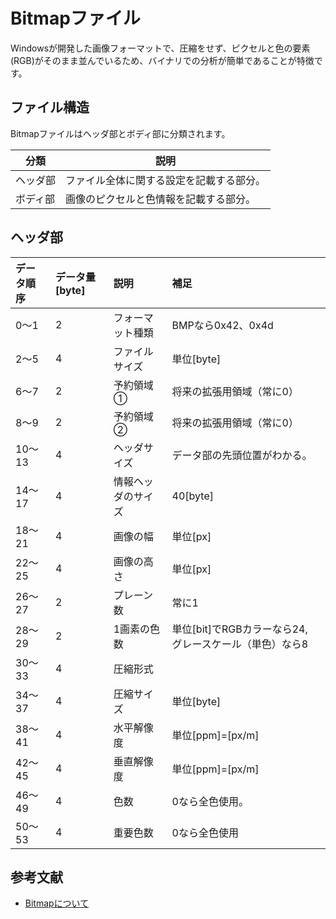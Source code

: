 # Bitmapファイル

Windowsが開発した画像フォーマットで、圧縮をせず、ピクセルと色の要素(RGB)がそのまま並んでいるため、バイナリでの分析が簡単であることが特徴です。  

## ファイル構造

Bitmapファイルはヘッダ部とボディ部に分類されます。

| 分類 | 説明 |
| ---- | ---- |
| ヘッダ部 | ファイル全体に関する設定を記載する部分。 |
| ボディ部 | 画像のピクセルと色情報を記載する部分。 |

## ヘッダ部

| データ順序 | データ量[byte] | 説明 | 補足  |
| :---- | :---- | :---- | :---- |
| 0～1 | 2 | フォーマット種類 | BMPなら0x42、0x4d |
| 2～5 | 4 | ファイルサイズ | 単位[byte] |
| 6～7 | 2 | 予約領域① | 将来の拡張用領域（常に0） |
| 8～9 | 2 | 予約領域② | 将来の拡張用領域（常に0） |
| 10～13 | 4 | ヘッダサイズ | データ部の先頭位置がわかる。 |
| 14～17 | 4 | 情報ヘッダのサイズ | 40[byte] |
| 18～21 | 4 | 画像の幅 | 単位[px] |
| 22～25 | 4 | 画像の高さ | 単位[px] |
| 26～27 | 2 | プレーン数 | 常に1 |
| 28～29 | 2 | 1画素の色数 | 単位[bit]でRGBカラーなら24, グレースケール（単色）なら8 |
| 30～33 | 4 | 圧縮形式 |  |
| 34～37 | 4 | 圧縮サイズ | 単位[byte] |
| 38～41 | 4 | 水平解像度 | 単位[ppm]=[px/m] |
| 42～45 | 4 | 垂直解像度 | 単位[ppm]=[px/m] |
| 46～49 | 4 | 色数 | 0なら全色使用。　|
| 50～53 | 4 | 重要色数 | 0なら全色使用 |

## 参考文献

- [Bitmapについて](https://algorithm.joho.info/image-processing/bmp-file-data-header/)
